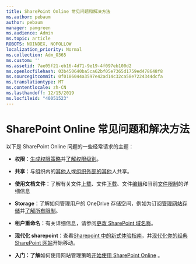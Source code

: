 ```yaml
---
title: SharePoint Online 常见问题和解决方法
ms.author: pebaum
author: pebaum
manager: pamgreen
ms.audience: Admin
ms.topic: article
ROBOTS: NOINDEX, NOFOLLOW
localization_priority: Normal
ms.collection: Adm_O365
ms.custom: ''
ms.assetid: 7ae05f21-eb16-4d71-9e19-4f097eb100d2
ms.openlocfilehash: 03b450640ba5ca62bf05e7365d1759ed478648f8
ms.sourcegitcommit: 0f0186044a3597e42ad14c32ca58e7224344dcfa
ms.translationtype: MT
ms.contentlocale: zh-CN
ms.lasthandoff: 12/15/2019
ms.locfileid: "40051523"
---
```

# <a name="sharepoint-online-common-issues-and-resolutions"></a>SharePoint Online 常见问题和解决方法

以下是 SharePoint Online 问题的一些经常请求的主题：

- **权限**：[生成权限策略](https://docs.microsoft.com/sharepoint/default-sharepoint-groups)并[了解权限级别](https://docs.microsoft.com/sharepoint/understanding-permission-levels)。

- **共享**：与组织内的[其他人](https://docs.microsoft.com/sharepoint/default-sharepoint-groups)或[组织外部的其他](https://docs.microsoft.com/sharepoint/external-sharing-overview)人共享。

- **使用文档文件**：了解有关文件[上载](https://support.office.com/article/Upload-a-folder-or-files-to-a-document-library-eb18fcba-c953-4d45-8d90-8da66edeacdb)、文件[下载](https://support.office.com/article/Download-files-and-folders-from-OneDrive-or-SharePoint-5c7397b7-19c7-4893-84fe-d02e8fa5df05)、文件[编辑](https://support.office.com/article/Edit-a-document-in-a-document-library-02d8497f-1c13-4114-949a-b8466f639b07)和当前[文件限制](https://support.office.com/article/invalid-file-names-and-file-types-in-onedrive-onedrive-for-business-and-sharepoint-64883a5d-228e-48f5-b3d2-eb39e07630fa)的详细信息

- **Storage**：了解如何管理用户的 OneDrive 存储空间</a>，例如为订阅[管理网站存储](https://docs.microsoft.com/sharepoint/manage-site-collection-storage-limits)并[了解所有限制](https://docs.microsoft.com/office365/servicedescriptions/sharepoint-online-service-description/sharepoint-online-limits)。

- **租户重命名**：有关详细信息，请参阅[更改 SharePoint 域名称](https://docs.microsoft.com/sharepoint/change-your-sharepoint-domain-name)。

- **现代化 sharepoint**：查看[Sharepoint 中的新式体验指南](https://docs.microsoft.com/sharepoint/guide-to-sharepoint-modern-experience)，并[现代化你的经典 SharePoint 网站](https://docs.microsoft.com/sharepoint/dev/transform/modernize-classic-sites)开始移动。

- **入门：了解**如何使用网站管理策略[开始使用 SharePoint Online](https://docs.microsoft.com/sharepoint/introduction) 。